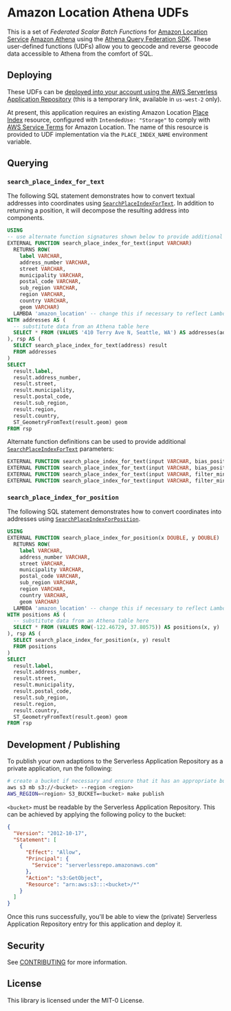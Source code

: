 # Amazon Location Athena UDFs

This is a set of _Federated Scalar Batch Functions_ for [Amazon Location Service](https://aws.amazon.com/location/) [Amazon Athena](https://aws.amazon.com/athena/) using the [Athena Query Federation SDK](https://github.com/awslabs/aws-athena-query-federation). These user-defined functions (UDFs) allow you to geocode and reverse geocode data accessible to Athena from the comfort of SQL.

## Deploying

These UDFs can be [deployed into your account using the AWS Serverless Application Repository](https://serverlessrepo.aws.amazon.com/applications/arn:aws:serverlessrepo:us-west-2:104110588769:applications~AmazonLocationUDFs) (this is a temporary link, available in `us-west-2` only).

At present, this application requires an existing Amazon Location [Place Index](https://docs.aws.amazon.com/location-places/latest/APIReference/API_CreatePlaceIndex.html) resource, configured with `IntendedUse: "Storage"` to comply with [AWS Service Terms](https://aws.amazon.com/service-terms/) for Amazon Location. The name of this resource is provided to UDF implementation via the `PLACE_INDEX_NAME` environment variable.

## Querying

### `search_place_index_for_text`

The following SQL statement demonstrates how to convert textual addresses into coordinates using [`SearchPlaceIndexForText`](https://docs.aws.amazon.com/location-places/latest/APIReference/API_SearchPlaceIndexForText.html). In addition to returning a position, it will decompose the resulting address into components.

```sql
USING
-- use alternate function signatures shown below to provide additional parameters
EXTERNAL FUNCTION search_place_index_for_text(input VARCHAR)
  RETURNS ROW(
    label VARCHAR,
    address_number VARCHAR,
    street VARCHAR,
    municipality VARCHAR,
    postal_code VARCHAR,
    sub_region VARCHAR,
    region VARCHAR,
    country VARCHAR,
    geom VARCHAR)
  LAMBDA 'amazon_location' -- change this if necessary to reflect LambdaFunctionName
WITH addresses AS (
  -- substitute data from an Athena table here
  SELECT * FROM (VALUES '410 Terry Ave N, Seattle, WA') AS addresses(address)
), rsp AS (
  SELECT search_place_index_for_text(address) result
  FROM addresses
)
SELECT
  result.label,
  result.address_number,
  result.street,
  result.municipality,
  result.postal_code,
  result.sub_region,
  result.region,
  result.country,
  ST_GeometryFromText(result.geom) geom
FROM rsp
```

Alternate function definitions can be used to provide additional [`SearchPlaceIndexForText`](https://docs.aws.amazon.com/location-places/latest/APIReference/API_SearchPlaceIndexForText.html) parameters:

```sql
EXTERNAL FUNCTION search_place_index_for_text(input VARCHAR, bias_position_x DOUBLE, bias_position_y DOUBLE)
EXTERNAL FUNCTION search_place_index_for_text(input VARCHAR, bias_position_x DOUBLE, bias_position_y DOUBLE, countries ARRAY(VARCHAR))
EXTERNAL FUNCTION search_place_index_for_text(input VARCHAR, filter_min_x DOUBLE, filter_min_y DOUBLE, filter_max_x DOUBLE, filter_max_y DOUBLE)
EXTERNAL FUNCTION search_place_index_for_text(input VARCHAR, filter_min_x DOUBLE, filter_min_y DOUBLE, filter_max_x DOUBLE, filter_max_y DOUBLE, countries ARRAY(VARCHAR))
```

### `search_place_index_for_position`

The following SQL statement demonstrates how to convert coordinates into addresses using [`SearchPlaceIndexForPosition`](https://docs.aws.amazon.com/location-places/latest/APIReference/API_SearchPlaceIndexForText.html).

```sql
USING
EXTERNAL FUNCTION search_place_index_for_position(x DOUBLE, y DOUBLE)
  RETURNS ROW(
    label VARCHAR,
    address_number VARCHAR,
    street VARCHAR,
    municipality VARCHAR,
    postal_code VARCHAR,
    sub_region VARCHAR,
    region VARCHAR,
    country VARCHAR,
    geom VARCHAR)
  LAMBDA 'amazon_location' -- change this if necessary to reflect LambdaFunctionName
WITH positions AS (
  -- substitute data from an Athena table here
  SELECT * FROM (VALUES ROW(-122.46729, 37.80575)) AS positions(x, y)
), rsp AS (
  SELECT search_place_index_for_position(x, y) result
  FROM positions
)
SELECT
  result.label,
  result.address_number,
  result.street,
  result.municipality,
  result.postal_code,
  result.sub_region,
  result.region,
  result.country,
  ST_GeometryFromText(result.geom) geom
FROM rsp
```

## Development / Publishing

To publish your own adaptions to the Serverless Application Repository as a private application, run the following:

```bash
# create a bucket if necessary and ensure that it has an appropriate bucket policy, similar to the one below
aws s3 mb s3://<bucket> --region <region>
AWS_REGION=<region> S3_BUCKET=<bucket> make publish
```

`<bucket>` must be readable by the Serverless Application Repository. This can be achieved by applying the following policy to the bucket:

```json
{
  "Version": "2012-10-17",
  "Statement": [
    {
      "Effect": "Allow",
      "Principal": {
        "Service": "serverlessrepo.amazonaws.com"
      },
      "Action": "s3:GetObject",
      "Resource": "arn:aws:s3:::<bucket>/*"
    }
  ]
}
```

Once this runs successfully, you'll be able to view the (private) Serverless Application Repository entry for this application and deploy it.

## Security

See [CONTRIBUTING](../CONTRIBUTING.md#security-issue-notifications) for more information.

## License

This library is licensed under the MIT-0 License.
